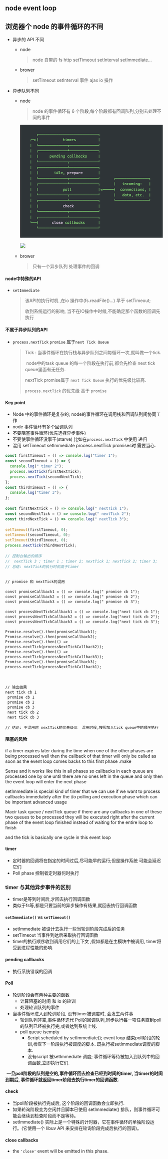 ## node event loop

## 浏览器个 node 的事件循环的不同

- 异步的 API 不同
  - node
    > node 自带的 fs http setTimeout setInterval setImmediate...
  - brower
    > setTimeout setInterval 事件 ajax io 操作
  
- 异步队列不同

  - node

    > node 的事件循环有 6 个阶段,每个阶段都有回调队列,分别去处理不同的事件

     <img src="./node-async-event.png">

    ![](/Users/wangtian/Desktop/interviews/js基础/eventloop.png)
  
  - brower
    > 只有一个异步队列 处理事件的回调

#### node中特殊的API

- `setImmediate` 

  >  该API的执行时机 ,在io 操作中(fs.readFile()...) 早于 setTimeout;
  >
  >   收到系统运行的影响, 当不在IO操作中时候,不能确定那个函数的回调先执行                           

#### 不属于异步队列的API

- `process.nextTick` `promise` 属于`next Tick Queue`

  > Tick : 当事件循环在执行栈与异步队列之间每循环一次,就叫做一个tick.
  >
  > ​        node中的task queue 的每一个阶段在执行前,都会先检查 next tick queue里面有无任务.
  >
  > nextTick promise属于 `next Tick Queue` 执行的优先级比较高.
  >
  > `process.nextTick`  的优先级 高于 `promise` 

#### Key point

- Node 中的事件循环是复杂的; node的事件循环在调用栈和回调队列间协同工作
- node 事件循环有多个回调队列
- 不要阻塞事件循环(优先选择异步事件)
- 不要使事件循环没事干(starve) 比如在`process.nextTick` 中使用 递归
- 混用 setTimeout setImmediate process.nextTick promises时 需要当心.

```js
const firstTimeout = () => console.log("timer 1");
const secondTimeout = () => {
  console.log(" timer 2");
  process.nextTick(firstNextTick);
  process.nextTick(secondNextTick);
};
const thirdTimeout = () => {
  console.log("timer 3");
};

const firstNextTick = () => console.log(" nextTick 1");
const secondNextTick = () => console.log(" nextTick 2");
const thirdNextTick = () => console.log(" nextTick 3");

setTimeout(firstTimeout, 0);
setTimeout(secondTimeout, 0);
setTimeout(thirdTimeout, 0);
process.nextTick(thirdNextTick);

// 控制台输出的顺序
//  nextTick 3 ; timer 1 ; timer 2; nextTick 1; nextTick 2; timer 3;
// 总结: nextTick的执行时机高于timer


```

```JS

// promise 和 nextTick的混用

const promiseCallback1 = () => console.log(" promise cb 1");
const promiseCallback2 = () => console.log(" promise cb 2");
const promiseCallback3 = () => console.log(" promise cb 3");

const processNextTickCallback1 = () => console.log("next tick cb 1");
const processNextTickCallback2 = () => console.log("next tick cb 2");
const processNextTickCallback3 = () => console.log("next tick cb 3");

Promise.resolve().then(promiseCallback1);
Promise.resolve().then(promiseCallback2);
Promise.resolve().then(() => process.nextTick(processNextTickCallback2));
Promise.resolve().then(() => process.nextTick(processNextTickCallback3));
Promise.resolve().then(promiseCallback3);
process.nextTick(processNextTickCallback1);



// 输出结果
next tick cb 1
 promise cb 1
 promise cb 2
 promise cb 3
 next tick cb 2
 next tick cb 3

// 结论: 不混用时 nextTick的优先级高  混用时候,按照加入tick queue中的顺序执行
```

#### 阻塞的风险

if a timer expires later during the time when one of the other phases are being processed well  then the callback of that timer will only be called as soon as the event loop comes backs to this first phase .make

Sense and it works like this in all phases so callbacks in each queue are processed one by one until there are no ones left in the queue and only then the event loop will enter the next phase

setImmediate is special kind of timer that we can use if we want to process callbacks immediately  after the i/o polling and execution  phase which can be important advanced usage 

Macir task queue / nextTick queue  if there are any callbacks in one of these two queues to be processed they will be executed right after the current phase of the event loop finished instead of waiting for the entire loop to finish 



and the tick is basically one cycle  in this event  loop 

#### timer

-  定时器的回调将在指定的时间过后,尽可能早的运行;但是操作系统 可能会延迟它们
- Poll phase 控制者定时器何时执行

### timer 与其他异步事件的区别

- timer是等到时间后,才回去执行回调函数
- 类似于fs等,都是只要当前的异步操作有结果,就回去执行回调函数

#### `setImmediate()` vs `setTimeout()`

- setImmediate 被设计去执行一些当轮训阶段完成后的任务
- setTimeout 当事件到达后采取执行回调函数
- timer的执行顺序收到调用它们的上下文 ,假如都是在主模块中被调用, timer将受到进程性能的影响.

#### pending callbacks

- 执行系统错误的回调

#### Poll

- 轮训阶段会有两种主要的函数
  -  计算阻塞的时间 和 io 的轮训
  - 处理轮训队列的事件
- 当事件循环进入到轮训阶段, 没有timer被调度时, 会发生两件事
  -  轮训队列非空,事件循环迭代 Poll的回调队列,同步执行每一项任务直到poll的队列已经被执行完,或者达到系统上线.
  - poll queue isempty 
    - Script  scheduled by setImmediate();  event loop 结束poll阶段的轮训,检查下一阶段执行被调度的脚本. 既执行被setImmediate调度的脚本.
    - 没有script 被setImmediate 调度; 事件循环等待被加入到队列中的回调函数,立即执行它们.

​		**一旦poll阶段的队列是空的,事件循环回去检查已经到时间的timer, 当timer的时间到期后, 事件循环就返回timer阶段去执行timer的回调函数.**

#### check

- 当poll阶段被执行完成后, 这个阶段的回调函数会立即执行.
- 如果轮询阶段变为空闲并且脚本已使用 setImmediate() 排队，则事件循环可能会继续到检查阶段而不是等待。
- setImmediate() 实际上是一个特殊的计时器，它在事件循环的单独阶段运行。(它使用一个 libuv API 来安排在轮询阶段完成后执行的回调)。

#### close callbacks

- the `'close'` event will be emitted in this phase. 
